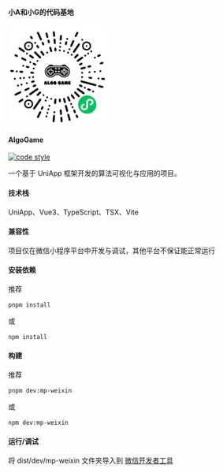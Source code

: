 #### 小A和小G的代码基地

<img
    width="200"
    alt="小程序码"
    src="https://raw.githubusercontent.com/CarefreeYong/AlgoGame/refs/heads/main/src/static/images/miniProgramCode.jpg"
/>

#### AlgoGame

[![code style](https://antfu.me/badge-code-style.svg)](https://github.com/antfu/eslint-config)

一个基于 UniApp 框架开发的算法可视化与应用的项目。

#### 技术栈

UniApp、Vue3、TypeScript、TSX、Vite

#### 兼容性

项目仅在微信小程序平台中开发与调试，其他平台不保证能正常运行

#### 安装依赖

推荐

```bash
pnpm install
```

或

```bash
npm install
```

#### 构建

推荐

```bash
pnpm dev:mp-weixin
```

或

```bash
npm dev:mp-weixin
```

#### 运行/调试

将 dist/dev/mp-weixin 文件夹导入到 [微信开发者工具](https://developers.weixin.qq.com/miniprogram/dev/devtools/stable.html)

